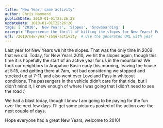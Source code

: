 ```yaml
---
title: "New Year, same activity"
author: Chris Hammond
publishDate: 2010-01-01T22:26:28
updateDate: 2010-01-01T22:26:28
tags: [ '2010', 'New Years', 'Slopes', 'Snowboarding' ]
excerpt: "Experience the thrill of hitting the slopes for New Years! Follow our mountain adventures as we kick off an active year in the snow in 2010. #skiing #NewYears"
url: /2010/new-year-same-activity  # Use the generated URL with year
---
```

<p>Last year for New Years we hit the slopes. That was the only time in 2009 that we did. Today, for New Years 2010, we hit the slopes again, though this time it is hopefully the start of an active year for us in the mountains! We took our neighbors to Arapahoe Basin early this morning, leaving the house at 5:15, and getting there at 7am, not bad considering we stopped and stocked up at 7-11, and also went over Loveland Pass in whiteout conditions. The passengers in the vehicle didn’t care for that ride, but I didn’t mind it, I knew enough of where I was going that I didn’t need to see the road :)</p>  <p>We had a blast today, though I know I am going to be paying for the fun over the next few days. I’ll get some pictures posted of the action over the next couple of days.</p>  <p>Hope everyone had a great New Years, welcome to 2010!</p>


